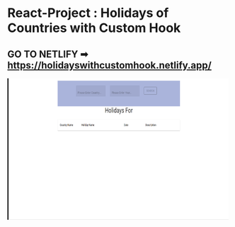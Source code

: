 # React-Project : Holidays of Countries with Custom Hook

## GO TO NETLIFY ➡ https://holidayswithcustomhook.netlify.app/

<p><img align="center" alt="gif" src="./src/gif/React-Project-13_Custom-Hook.gif" width="500" height="320" /></p>
